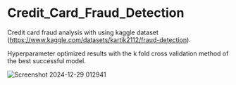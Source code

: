 # Credit_Card_Fraud_Detection

Credit card fraud analysis with using kaggle dataset (https://www.kaggle.com/datasets/kartik2112/fraud-detection).



Hyperparameter optimized results with the k fold cross validation method of the best successful model.

![Screenshot 2024-12-29 012941](https://github.com/user-attachments/assets/11d9d91d-5502-4236-b543-a738c630a0c6)
